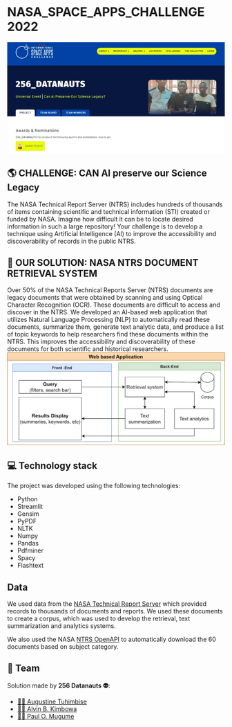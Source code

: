 # NASA_SPACE_APPS_CHALLENGE 2022 

![Our_profile](images/nasa_profile.jpg)
## 🌎 CHALLENGE: CAN AI preserve our Science Legacy
The NASA Technical Report Server (NTRS) includes hundreds of thousands of items containing scientific and technical information (STI) created or funded by NASA. Imagine how difficult it can be to locate desired information in such a large repository! Your challenge is to develop a technique using Artificial Intelligence (AI) to improve the accessibility and discoverability of records in the public NTRS.

## 🔧 OUR SOLUTION: NASA NTRS DOCUMENT RETRIEVAL SYSTEM
Over 50% of the NASA Technical Reports Server (NTRS) documents are legacy documents that were obtained by scanning and using Optical Character Recognition (OCR). These documents are difficult to access and discover in the NTRS. We developed an AI-based web application that utilizes Natural Language Processing (NLP) to automatically read these documents, summarize them, generate text analytic data, and produce a list of topic keywords to help researchers find these documents within the NTRS. This improves the accessibility and discoverability of these documents for both scientific and historical researchers.
![Our_profile](images/nasa1.png)

## ️💻 Technology stack

The project was developed using the following technologies:
- Python
- Streamlit
- Gensim
- PyPDF
- NLTK
- Numpy
- Pandas
- Pdfminer
- Spacy
- Flashtext

## Data
We used data from the [NASA Technical Report Server](https://ntrs.nasa.gov/search?center=CDMS) which provided records to thousands of documents and reports. We used these documents to create a corpus, which was used to develop the retrieval, text summarization and analytics systems.

We also used the NASA [NTRS OpenAPI](https://ntrs.nasa.gov/api/openapi/) to automatically download the 60 documents based on subject category.

## 🤝 Team
Solution made by **256 Datanauts 👽**:
- [👨‍🎨 Augustine Tuhimbise](https://www.linkedin.com/in/augustine2018/)
- [👷‍♂️ Alvin B. Kimbowa](https://github.com/alvinkimbowa)
- [👷‍♂️ Paul O. Mugume](https://github.com/PaulOkwija)




